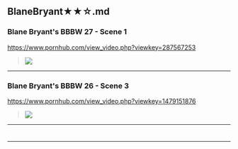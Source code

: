 ## BlaneBryant★★☆.md
### Blane Bryant's BBBW 27 - Scene 1
https://www.pornhub.com/view_video.php?viewkey=287567253
>![](https://di.phncdn.com/videos/201506/05/50038842/original/(m=ecuKGgaaaa)(mh=d7lDUq4BBPEyqkY5)10.jpg)
---
### Blane Bryant's BBBW 26 - Scene 3
https://www.pornhub.com/view_video.php?viewkey=1479151876
>![](https://ci.phncdn.com/videos/201301/30/9425351/original/(m=ecuKGgaaaa)(mh=nvCD-ASTxc0OBXAs)16.jpg)
---
### 

>![]()
---
